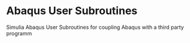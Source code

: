 # Abaqus User Subroutines
Simulia Abaqus User Subroutines for coupling Abaqus with a third party programm
